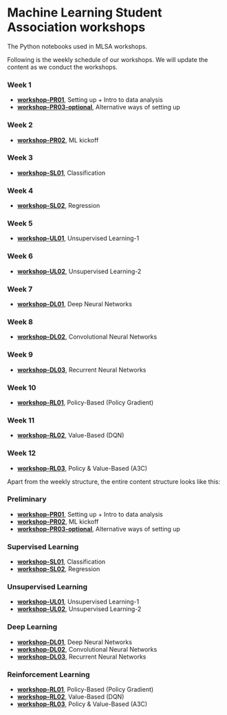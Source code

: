 # Machine Learning Student Association workshops

The Python notebooks used in MLSA workshops.

Following is the weekly schedule of our workshops. We will update the content as we conduct the workshops. 

### Week 1 
* [**workshop-PR01**](https://github.com/Phoebe0222/MLSA-workshops-2019/blob/master/Preliminary/workshop-PR01-SettingUp.ipynb), Setting up + Intro to data analysis
* [**workshop-PR03-optional**](https://github.com/Phoebe0222/MLSA-workshops-2019/blob/master/Preliminary/workshop-PR03-Optional.ipynb), Alternative ways of setting up 

### Week 2
* [**workshop-PR02**](https://github.com/Phoebe0222/MLSA-workshops-2019/blob/master/Preliminary/workshop-PR02-MLKickoff.ipynb), ML kickoff 

### Week 3 
* [**workshop-SL01**](https://github.com/Phoebe0222/MLSA-workshops-2019/blob/master/supervised-learning/workshop-SL01-Classification.ipynb), Classification

### Week 4
* [**workshop-SL02**](https://github.com/Phoebe0222/MLSA-workshops-2019/blob/master/supervised-learning/workshop-SL02-Regression.ipynb), Regression

### Week 5 
* [**workshop-UL01**](https://github.com/Phoebe0222/MLSA-workshops-2019/tree/master/Unsupervised-Learning), Unsupervised Learning-1

### Week 6
* [**workshop-UL02**](https://github.com/Phoebe0222/MLSA-workshops-2019/tree/master/Unsupervised-Learning), Unsupervised Learning-2

### Week 7
* [**workshop-DL01**](https://github.com/Phoebe0222/MLSA-workshops-2019/blob/master/Deep-Learning/workshop-DL01-DeepNeuralNetworks.ipynb), Deep Neural Networks

### Week 8
* [**workshop-DL02**](https://github.com/Phoebe0222/MLSA-workshops-2019/blob/master/Deep-Learning/workshop-DL02-ConvolutionalNeuralNetworks.ipynb), Convolutional Neural Networks

### Week 9
* [**workshop-DL03**](https://github.com/Phoebe0222/MLSA-workshops-2019/blob/master/Deep-Learning/workshop-DL03-RecurrentNeuralNetworks.ipynb), Recurrent Neural Networks

### Week 10
* [**workshop-RL01**](), Policy-Based (Policy Gradient)

### Week 11
* [**workshop-RL02**](), Value-Based (DQN)

### Week 12
* [**workshop-RL03**](), Policy & Value-Based (A3C) 

Apart from the weekly structure, the entire content structure looks like this: 

### Preliminary
* [**workshop-PR01**](https://github.com/Phoebe0222/MLSA-workshops-2019/blob/master/Preliminary/workshop-PR01-SettingUp.ipynb), Setting up + Intro to data analysis
* [**workshop-PR02**](https://github.com/Phoebe0222/MLSA-workshops-2019/blob/master/Preliminary/workshop-PR02-MLKickoff.ipynb), ML kickoff 
* [**workshop-PR03-optional**](https://github.com/Phoebe0222/MLSA-workshops-2019/blob/master/Preliminary/workshop-PR03-Optional.ipynb), Alternative ways of setting up 

### Supervised Learning
* [**workshop-SL01**](https://github.com/Phoebe0222/MLSA-workshops-2019/blob/master/supervised-learning/workshop-SL01-Classification.ipynb), Classification
* [**workshop-SL02**](https://github.com/Phoebe0222/MLSA-workshops-2019/blob/master/supervised-learning/workshop-SL02-Regression.ipynb), Regression

### Unsupervised Learning
* [**workshop-UL01**](https://github.com/Phoebe0222/MLSA-workshops-2019/tree/master/Unsupervised-Learning), Unsupervised Learning-1
* [**workshop-UL02**](https://github.com/Phoebe0222/MLSA-workshops-2019/tree/master/Unsupervised-Learning), Unsupervised Learning-2

### Deep Learning
* [**workshop-DL01**](https://github.com/Phoebe0222/MLSA-workshops-2019/blob/master/Deep-Learning/workshop-DL01-DeepNeuralNetworks.ipynb), Deep Neural Networks
* [**workshop-DL02**](https://github.com/Phoebe0222/MLSA-workshops-2019/blob/master/Deep-Learning/workshop-DL02-ConvolutionalNeuralNetworks.ipynb), Convolutional Neural Networks
* [**workshop-DL03**](https://github.com/Phoebe0222/MLSA-workshops-2019/blob/master/Deep-Learning/workshop-DL03-RecurrentNeuralNetworks.ipynb), Recurrent Neural Networks

### Reinforcement Learning 
* [**workshop-RL01**](), Policy-Based (Policy Gradient)
* [**workshop-RL02**](), Value-Based (DQN)
* [**workshop-RL03**](), Policy & Value-Based (A3C) 



